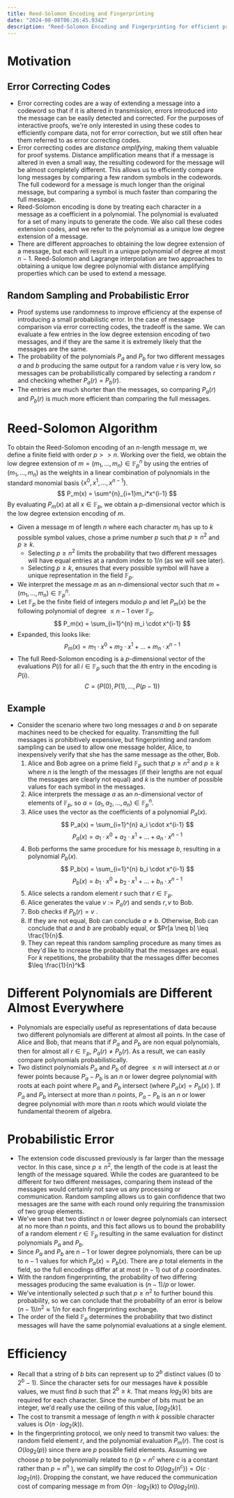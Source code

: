 ```yaml
---
title: Reed-Solomon Encoding and Fingerprinting
date: "2024-08-08T06:26:45.934Z"
description: "Reed-Solomon Encoding and Fingerprinting for efficient probabilistic comparison of data, distance amplification via error correcting codes"
---
```

# Motivation
## Error Correcting Codes
- Error correcting codes are a way of extending a message into a codeword so that if it is altered in transmission, errors introduced into the message can be easily detected and corrected. For the purposes of interactive proofs, we're only interested in using these codes to efficiently compare data, not for error correction, but we still often hear them referred to as error correcting codes.
- Error correcting codes are _distance amplifying_, making them valuable for proof systems. Distance amplification means that if a message is altered in even a small way, the resulting codeword for the message will be almost completely different. This allows us to efficiently compare long messages by comparing a few random symbols in the codewords. The full codeword for a message is much longer than the original message, but comparing a symbol is much faster than comparing the full message.
- Reed-Solomon encoding is done by treating each character in a message as a coefficient in a polynomial. The polynomial is evaluated for a set of many inputs to generate the code. We also call these codes extension codes, and we refer to the polynomial as a unique low degree extension of a message.
- There are different approaches to obtaining the low degree extension of a message, but each will result in a unique polynomial of degree at most $n-1$. Reed-Solomon and Lagrange interpolation are two approaches to obtaining a unique low degree polynomial with distance amplifying properties which can be used to extend a message.
## Random Sampling and Probabilistic Error
- Proof systems use randomness to improve efficiency at the expense of introducing a small probabilistic error. In the case of message comparison via error correcting codes, the tradeoff is the same. We can evaluate a few entries in the low degree extension encoding of two messages, and if they are the same it is extremely likely that the messages are the same.
- The probability of the polynomials $P_a$ and $P_b$ for two different messages $a$ and $b$ producing the same output for a random value $r$ is very low, so messages can be probabilistically compared by selecting a random $r$ and checking whether $P_a(r)=P_b(r)$.
- The entries are much shorter than the messages, so comparing $P_a(r)$ and $P_b(r)$ is much more efficient than comparing the full messages.
# Reed-Solomon Algorithm
To obtain the Reed-Solomon encoding of an $n$-length message $m$, we define a finite field with order $p >>n$. Working over the field, we obtain the low degree extension of $m = (m_1, \dots,m_n) \in \mathbb{F}^n_p$ by using the entries of $(m_1, \dots,m_n)$ as the weights in a linear combination of polynomials in the standard monomial basis $\{x^0,x^1,\dots,x^{n-1}\}$. 
$$ 
P_m(x) = \sum^{n}_{i=1}m_i*x^{i-1}
$$
By evaluating $P_m(x)$ at all $x \in \mathbb{F}_p$, we obtain a $p$-dimensional vector which is the low degree extension encoding of $m$.

- Given a message $m$ of length $n$ where each character $m_i$ has up to $k$ possible symbol values, chose a prime number $p$ such that $p\geq n^2$ and $p\geq k$.
  - Selecting $p \geq n^2$ limits the probability that two different messages will have equal entries at a random index to $1/n$ (as we will see later).
  - Selecting $p \geq k$, ensures that every possible symbol will have a unique representation in the field $\mathbb{F}_p$.
- We interpret the message $m$ as an $n$-dimensional vector such that  $m = (m_1, \ldots, m_{n}) \in \mathbb{F}_p^n$.
- Let $\mathbb{F}_p$ be the finite field of integers modulo $p$ and let $P_m(x)$ be the following polynomial of degree $\leq n-1$ over $\mathbb{F}_p$. 
$$
P_m(x) = \sum_{i=1}^{n} m_i \cdot x^{i-1}
$$
- Expanded, this looks like: 
$$
P_m(x) = m_1\cdot x^{0} + m_2\cdot x^{1} + \dots + m_n\cdot x^{n-1}
$$
- The full Reed-Solomon encoding is a $p$-dimensional vector of the evaluations $P(i)$ for all $i \in \mathbb{F}_p$ such that the $i$th entry in the encoding is $P(i)$. 
$$ 
C = (P(0), P(1),\dots,P(p-1))
$$
## Example
- Consider the scenario where two long messages $a$ and $b$ on separate machines need to be checked for equality. Transmitting the full messages is prohibitively expensive, but fingerprinting and random sampling can be used to allow one message holder, Alice, to inexpensively verify that she has the same message as the other, Bob.
  1. Alice and Bob agree on a prime field $\mathbb{F}_p$ such that $p \geq n^2$ and $p \geq k$ where $n$ is the length of the messages (if their lengths are not equal the messages are clearly not equal) and $k$ is the number of possible values for each symbol in the messages.
  2. Alice interprets the message $a$ as an $n$-dimensional vector of elements of $\mathbb{F}_p$, so $a = (a_1, a_2, \dots,a_n) \in \mathbb{F}_p^n$.
  3. Alice uses the vector as the coefficients of a polynomial $P_a(x)$. 
$$
P_a(x) = \sum_{i=1}^{n} a_i \cdot x^{i-1}
$$
$$
P_a(x) = a_1\cdot x^{0} + a_2\cdot x^{1} + \dots + a_n\cdot x^{n-1}
$$
  4. Bob performs the same procedure for his message $b$, resulting in a polynomial $P_b(x)$.
$$
P_b(x) = \sum_{i=1}^{n} b_i \cdot x^{i-1}
$$ 
$$
P_b(x) = b_1\cdot x^{0} + b_2\cdot x^{1} + \dots + b_n\cdot x^{n-1}
$$
  5. Alice selects a random element $r$ such that $r \in \mathbb{F}_p$.
  6. Alice generates the value $v := {P_a(r)}$ and sends $r,v$ to Bob.
  7. Bob checks if $P_b(r) = v$ .
  8. If they are not equal, Bob can conclude $a \neq b$. Otherwise, Bob can conclude that $a$ and $b$ are probably equal, or $Pr[a \neq b] \leq \frac{1}{n}$.
  9. They can repeat this random sampling procedure as many times as they'd like to increase the probability that the messages are equal. For $k$ repetitions, the probability that the messages differ becomes $\leq \frac{1}{n}^k$
# Different Polynomials are Different Almost Everywhere
- Polynomials are especially useful as representations of data because two different polynomials are different at almost all points. In the case of Alice and Bob, that means that if $P_a$ and $P_b$ are non equal polynomials, then for almost all $r \in \mathbb{F}_p$,  $P_a(r) \neq P_b(r)$. As a result, we can easily compare polynomials probabilistically.
- Two distinct polynomials $P_a$ and $P_b$ of degree $\leq n$ will intersect at $n$ or fewer points because $P_a - P_b$ is an $n$ or lower degree polynomial with roots at each point where $P_a$ and $P_b$ intersect (where $P_a(x) = P_b(x)$ ). If $P_a$ and $P_b$ intersect at more than $n$ points, $P_a - P_b$ is an $n$ or lower degree polynomial with more than $n$ roots which would violate the fundamental theorem of algebra.
# Probabilistic Error
- The extension code discussed previously is far larger than the message vector. In this case, since $p \geq n^2$, the length of the code is at least the length of the message squared. While the codes are guaranteed to be different for two different messages, comparing them instead of the messages would certainly not save us any processing or communication. Random sampling allows us to gain confidence that two messages are the same with each round only requiring the transmission of two group elements.
- We've seen that two distinct $n$ or lower degree polynomials can intersect at no more than $n$ points, and this fact allows us to bound the probability of a random element $r \in \mathbb{F}_p$ resulting in the same evaluation for distinct polynomials $P_a$ and $P_b$.
- Since $P_a$ and $P_b$ are $n-1$ or lower degree polynomials, there can be up to $n-1$ values for which $P_a(x) = P_b(x)$. There are $p$ total elements in the field, so the full encodings differ at at most $(n-1)$ out of $p$ coordinates.
- With the random fingerprinting, the probability of two differing messages producing the same evaluation is $(n-1)/p$ or lower.
- We've intentionally selected $p$ such that $p \geq n^2$  to further bound this probability, so we can conclude that the probability of an error is below $(n-1)/n^2 \approx 1/n$ for each fingerprinting exchange.
- The order of the field  $\mathbb{F}_p$ determines the probability that two distinct messages will have the same polynomial evaluations at a single element.
# Efficiency
- Recall that a string of $b$ bits can represent up to $2^b$ distinct values (0 to $2^b-1$). Since the character sets for our messages have $k$ possible values, we must find $b$ such that $2^b \geq k$. That means $log_2(k)$ bits are required for each character. Since the number of bits must be an integer, we'd really use the ceiling of this value,  $\lceil log_2(k)\rceil$.
- The cost to transmit a message of length $n$ with $k$ possible character values is $O(n\cdot log_2(k))$.
- In the fingerprinting protocol, we only need to transmit two values: the random field element $r$, and the polynomial evaluation $P_m(r)$. The cost is $O(log_2(p))$ since there are $p$ possible field elements. Assuming we choose $p$ to be polynomially related to $n$ ($p = n^c$ where $c$ is a constant rather than $p = n^n$ ), we can simplify the cost to $O(log_2(n^c)) = O(c\cdot log_2(n))$. Dropping the constant, we have reduced the communication cost of comparing message $m$ from $O(n\cdot log_2(k))$ to $O(log_2(n))$.
